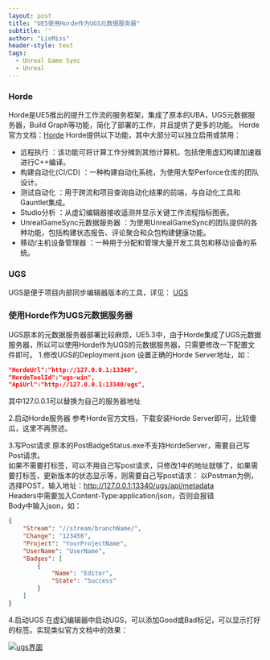 ```yaml
---
layout: post
title: "UE5使用Horde作为UGS元数据服务器"
subtitle: ''
author: "LioMiss"
header-style: text
tags:
  - Unreal Game Sync
  - Unreal
---
```


### Horde
Horde是UE5推出的提升工作流的服务框架，集成了原本的UBA，UGS元数据服务器，Build Graph等功能，简化了部署的工作，并且提供了更多的功能。
Horde官方文档：[Horde](https://dev.epicgames.com/documentation/zh-cn/unreal-engine/horde-in-unreal-engine)
Horde提供以下功能，其中大部分可以独立启用或禁用：
+ 远程执行 ：该功能可将计算工作分摊到其他计算机，包括使用虚幻构建加速器进行C++编译。
+ 构建自动化(CI/CD) ：一种构建自动化系统，为使用大型Perforce仓库的团队设计。
+ 测试自动化 ：用于跨流和项目查询自动化结果的前端，与自动化工具和Gauntlet集成。
+ Studio分析 ：从虚幻编辑器接收遥测并显示关键工作流程指标图表。
+ UnrealGameSync元数据服务器 ：为使用UnrealGameSync的团队提供的各种功能，包括构建状态报告、评论聚合和众包构建健康功能。
+ 移动/主机设备管理器 ：一种用于分配和管理大量开发工具包和移动设备的系统。

### UGS
UGS是便于项目内部同步编辑器版本的工具，详见：
[UGS](https://dev.epicgames.com/documentation/zh-cn/unreal-engine/unreal-game-sync-ugs-for-unreal-engine?application_version=5.5)

### 使用Horde作为UGS元数据服务器
UGS原本的元数据服务器部署比较麻烦，UE5.3中，由于Horde集成了UGS元数据服务器，所以可以使用Horde作为UGS的元数据服务器，只需要修改一下配置文件即可。
1.修改UGS的Deployment.json
设置正确的Horde Server地址，如：
```json
"HordeUrl":"http://127.0.0.1:13340",
"HordeToolId":"ugs-win",
"ApiUrl":"http://127.0.0.1:13340/ugs",
```

其中127.0.0.1可以替换为自己的服务器地址

2.启动Horde服务器
参考Horde官方文档，下载安装Horde Server即可，比较傻瓜，这里不再赘述。

3.写Post请求
原本的PostBadgeStatus.exe不支持HordeServer，需要自己写Post请求。  
如果不需要打标签，可以不用自己写post请求，只修改1中的地址就够了，如果需要打标签，更新版本的状态显示等，则需要自己写post请求：
以Postman为例，选择POST，输入地址：http://127.0.0.1:13340/ugs/api/metadata  
Headers中需要加入Content-Type:application/json，否则会报错  
Body中输入json，如：
```json
{
    "Stream": "//stream/branchName/",
    "Change": "123456",
    "Project": "YourProjectName",
    "UserName": "UserName",
    "Badges": [
        {
            "Name": "Editor",
            "State": "Success"
        }
    ]
}
```

4.启动UGS
在虚幻编辑器中启动UGS，可以添加Good或Bad标记，可以显示打好的标签。实现类似官方文档中的效果：

[![ugs界面](https://d1iv7db44yhgxn.cloudfront.net/documentation/images/f13f0559-6a76-4c3a-816b-b317607d0719/ugs-changelist-context-menu.png)](https://d1iv7db44yhgxn.cloudfront.net/documentation/images/f13f0559-6a76-4c3a-816b-b317607d0719/ugs-changelist-context-menu.png)